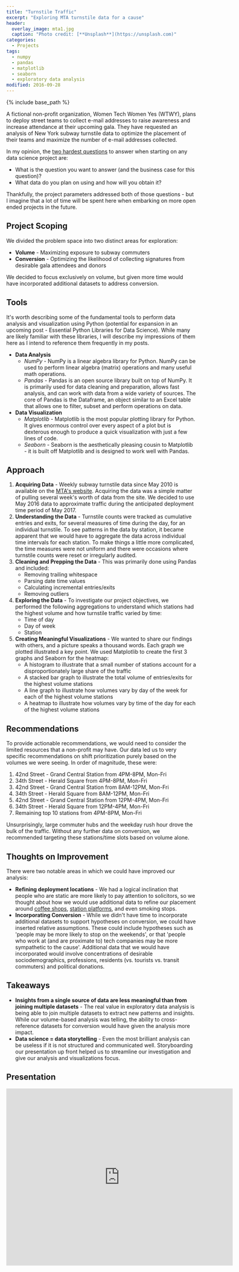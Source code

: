 ```yaml
---
title: "Turnstile Traffic"
excerpt: "Exploring MTA turnstile data for a cause"
header:
  overlay_image: mta1.jpg
  caption: "Photo credit: [**Unsplash**](https://unsplash.com)"
categories:
  - Projects
tags:
  - numpy
  - pandas
  - matplotlib
  - seaborn
  - exploratory data analysis
modified: 2016-09-28
---
```


{% include base_path %}

A fictional non-profit organization, Women Tech Women Yes (WTWY), plans to deploy street teams to collect e-mail addresses to raise awareness and increase attendance at their upcoming gala. They have requested an analysis of New York subway turnstile data to optimize the placement of their teams and maximize the number of e-mail addresses collected.

In my opinion, the [two hardest questions](http://www.datascienceweekly.org/articles/data-science-project-checklist-to-use-before-you-start-a-project-to-convey-you-can-actually-get-work-done) to answer when starting on any data science project are:

- What is the question you want to answer (and the business case for this question)?
- What data do you plan on using and how will you obtain it?

Thankfully, the project parameters addressed both of those questions - but I imagine that a lot of time will be spent here when embarking on more open ended projects in the future.

## Project Scoping
We divided the problem space into two distinct areas for exploration:

- **Volume** - Maximizing exposure to subway commuters
- **Conversion** - Optimizing the likelihood of collecting signatures from desirable gala attendees and donors

We decided to focus exclusively on volume, but given more time would have incorporated additional datasets to address conversion.

## Tools
It's worth describing some of the fundamental tools to perform data analysis and visualization using Python (potential for expansion in an upcoming post - Essential Python Libraries for Data Science). While many are likely familiar with these libraries, I will describe my impressions of them here as I intend to reference them frequently in my posts.

- **Data Analysis**
    - *NumPy* - NumPy is a linear algebra library for Python. NumPy can be used to perform linear algebra (matrix) operations and many useful math operations.
    - *Pandas* - Pandas is an open source library built on top of NumPy. It is primarily used for data cleaning and preparation, allows fast analysis, and can work with data from a wide variety of sources. The core of Pandas is the Dataframe, an object similar to an Excel table that allows one to filter, subset and perform operations on data.
- **Data Visualization**
    - *Matplotlib* - Matplotlib is the most popular plotting library for Python. It gives enormous control over every aspect of a plot but is dexterous enough to produce a quick visualization with just a few lines of code.
    - *Seaborn* - Seaborn is the aesthetically pleasing cousin to Matplotlib - it is built off Matplotlib and is designed to work well with Pandas.

## Approach

1. **Acquiring Data** - Weekly subway turnstile data since May 2010 is available on the [MTA's website](http://web.mta.info/developers/turnstile.html). Acquiring the data was a simple matter of pulling several week's worth of data from the site. We decided to use May 2016 data to approximate traffic during the anticipated deployment time period of May 2017.
2. **Understanding the Data** - Turnstile counts were tracked as cumulative entries and exits, for several measures of time during the day, for an individual turnstile. To see patterns in the data by station, it became apparent that we would have to aggregate the data across individual time intervals for each station. To make things a little more complicated, the time measures were not uniform and there were occasions where turnstile counts were reset or irregularly audited.
3. **Cleaning and Prepping the Data** - This was primarily done using Pandas and included:
    - Removing trailing whitespace
    - Parsing date time values
    - Calculating incremental entries/exits
    - Removing outliers
4. **Exploring the Data** - To investigate our project objectives, we performed the following aggregations to understand which stations had the highest volume and how turnstile traffic varied by time:
    - Time of day
    - Day of week
    - Station
5. **Creating Meaningful Visualizations** - We wanted to share our findings with others, and a picture speaks a thousand words. Each graph we plotted illustrated a key point. We used Matplotlib to create the first 3 graphs and Seaborn for the heatmap:
    - A histogram to illustrate that a small number of stations account for a disproportionately large share of the traffic
    - A stacked bar graph to illustrate the total volume of entries/exits for the highest volume stations
    - A line graph to illustrate how volumes vary by day of the week for each of the highest volume stations
    - A heatmap to illustrate how volumes vary by time of the day for each of the highest volume stations

## Recommendations
To provide actionable recommendations, we would need to consider the limited resources that a non-profit may have. Our data led us to very specific recommendations on shift prioritization purely based on the volumes we were seeing. In order of magnitude, these were:

1. 42nd Street - Grand Central Station from 4PM-8PM, Mon-Fri
2. 34th Street - Herald Square from 4PM-8PM, Mon-Fri
3. 42nd Street - Grand Central Station from 8AM-12PM, Mon-Fri
4. 34th Street - Herald Square from 8AM-12PM, Mon-Fri
5. 42nd Street - Grand Central Station from 12PM-4PM, Mon-Fri
6. 34th Street - Herald Square from 12PM-4PM, Mon-Fri
7. Remaining top 10 stations from 4PM-8PM, Mon-Fri

Unsurprisingly, large commuter hubs and the weekday rush hour drove the bulk of the traffic. Without any further data on conversion, we recommended targeting these stations/time slots based on volume alone.

## Thoughts on Improvement
There were two notable areas in which we could have improved our analysis:

- **Refining deployment locations** - We had a logical inclination that people who are static are more likely to pay attention to solicitors, so we thought about how we would use additional data to refine our placement around [coffee shops](https://data.ny.gov/Economic-Development/Retail-Food-Stores-Map/p2dn-xhaw), [station platforms](https://osc.state.ny.us/audits/allaudits/093016/14s23.pdf), and even smoking stops.
- **Incorporating Conversion** - While we didn't have time to incorporate additional datasets to support hypotheses on conversion, we could have inserted relative assumptions. These could include hypotheses such as 'people may be more likely to stop on the weekends', or that 'people who work at (and are proximate to) tech companies may be more sympathetic to the cause'. Additional data that we would have incorporated would involve concentrations of desirable sociodemographics, professions, residents (vs. tourists vs. transit commuters) and political donations.

## Takeaways
- **Insights from a single source of data are less meaningful than from joining multiple datasets** - The real value in exploratory data analysis is being able to join multiple datasets to extract new patterns and insights. While our volume-based analysis was telling, the ability to cross-reference datasets for conversion would have given the analysis more impact.
- **Data science = data storytelling** - Even the most brilliant analysis can be useless if it is not structured and communicated well. Storyboarding our presentation up front helped us to streamline our investigation and give our analysis and visualizations focus.

## Presentation
<iframe src="https://docs.google.com/presentation/d/1FDhCiV-IVSWog1hbzznK-8J90VM-eBV9k0KKPSI3oXk/embed?start=false&loop=true&delayms=3000" frameborder="0" width="600" height="468" allowfullscreen="true" mozallowfullscreen="true" webkitallowfullscreen="true" align="center"></iframe>
